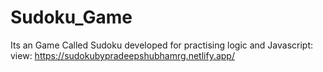 # Sudoku_Game
Its an Game Called Sudoku developed for practising logic and Javascript:
view: https://sudokubypradeepshubhamrg.netlify.app/
